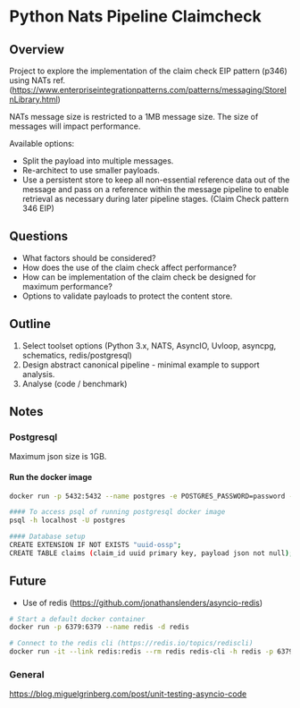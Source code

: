 # Python Nats Pipeline Claimcheck

## Overview

Project to explore the implementation of the claim check EIP pattern (p346) using NATs ref. (https://www.enterpriseintegrationpatterns.com/patterns/messaging/StoreInLibrary.html)

NATs message size is restricted to a 1MB message size.  The size of messages will impact performance.  

Available options:
* Split the payload into multiple messages.
* Re-architect to use smaller payloads.
* Use a persistent store to keep all non-essential reference data out of the message and pass 
on a reference within the message pipeline to enable retrieval as necessary during later 
pipeline stages. (Claim Check pattern 346 EIP)

## Questions

* What factors should be considered?
* How does the use of the claim check affect performance?
* How can be implementation of the claim check be designed for maximum performance?
* Options to validate payloads to protect the content store.

## Outline

1. Select toolset options (Python 3.x, NATS, AsyncIO, Uvloop, asyncpg, schematics, redis/postgresql)
2. Design abstract canonical pipeline - minimal example to support analysis.
3. Analyse (code / benchmark)

## Notes

### Postgresql

Maximum json size is 1GB.  

#### Run the docker image
``` bash 
docker run -p 5432:5432 --name postgres -e POSTGRES_PASSWORD=password -d postgres

#### To access psql of running postgresql docker image
psql -h localhost -U postgres

#### Database setup
CREATE EXTENSION IF NOT EXISTS "uuid-ossp";
CREATE TABLE claims (claim_id uuid primary key, payload json not null);
```

## Future
* Use of redis (https://github.com/jonathanslenders/asyncio-redis)
``` bash
# Start a default docker container
docker run -p 6379:6379 --name redis -d redis

# Connect to the redis cli (https://redis.io/topics/rediscli)
docker run -it --link redis:redis --rm redis redis-cli -h redis -p 6379 
```


### General

https://blog.miguelgrinberg.com/post/unit-testing-asyncio-code

